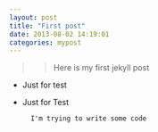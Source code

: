 ```yaml
---  
layout: post  
title: "First post"  
date: 2013-08-02 14:19:01  
categories: mypost  
---  
```

  
>> Here is my first jekyll post  
  
+ Just for test  
* Just for Test  
  
        I'm trying to write some code 